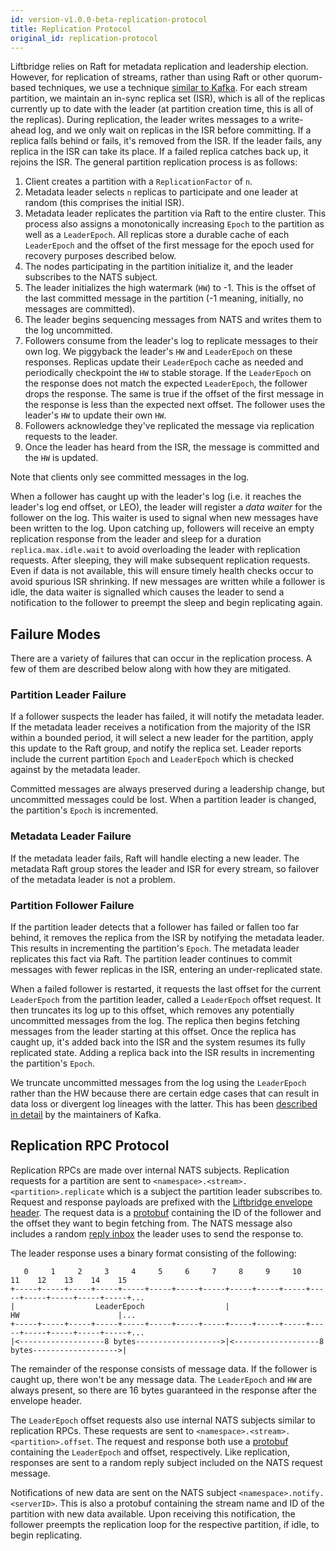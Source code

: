 ```yaml
---
id: version-v1.0.0-beta-replication-protocol
title: Replication Protocol
original_id: replication-protocol
---
```


Liftbridge relies on Raft for metadata replication and leadership election.
However, for replication of streams, rather than using Raft or other
quorum-based techniques, we use a technique [similar to
Kafka](https://www.confluent.io/blog/hands-free-kafka-replication-a-lesson-in-operational-simplicity/).
For each stream partition, we maintain an in-sync replica set (ISR), which is all
of the replicas currently up to date with the leader (at partition creation time,
this is all of the replicas). During replication, the leader writes messages to a
write-ahead log, and we only wait on replicas in the ISR before committing. If
a replica falls behind or fails, it's removed from the ISR. If the leader
fails, any replica in the ISR can take its place. If a failed replica catches
back up, it rejoins the ISR. The general partition replication process is as
follows:

1. Client creates a partition with a `ReplicationFactor` of `n`.
1. Metadata leader selects `n` replicas to participate and one leader at random
   (this comprises the initial ISR).
1. Metadata leader replicates the partition via Raft to the entire cluster. This
   process also assigns a monotonically increasing `Epoch` to the partition as
   well as a `LeaderEpoch`. All replicas store a durable cache of each
   `LeaderEpoch` and the offset of the first message for the epoch used for
   recovery purposes described below.
1. The nodes participating in the partition initialize it, and the leader
   subscribes to the NATS subject.
1. The leader initializes the high watermark (`HW`) to -1. This is the offset of
   the last committed message in the partition (-1 meaning, initially, no
   messages are committed).
1. The leader begins sequencing messages from NATS and writes them to the log
   uncommitted.
1. Followers consume from the leader's log to replicate messages to their own
   log. We piggyback the leader's `HW` and `LeaderEpoch` on these responses.
   Replicas update their `LeaderEpoch` cache as needed and periodically
   checkpoint the `HW` to stable storage. If the `LeaderEpoch` on the response
   does not match the expected `LeaderEpoch`, the follower drops the response.
   The same is true if the offset of the first message in the response is less
   than the expected next offset. The follower uses the leader's `HW` to update
   their own `HW`.
1. Followers acknowledge they've replicated the message via replication
   requests to the leader.
1. Once the leader has heard from the ISR, the message is committed and the
   `HW` is updated.

Note that clients only see committed messages in the log.

When a follower has caught up with the leader's log (i.e. it reaches the
leader's log end offset, or LEO), the leader will register a _data waiter_ for
the follower on the log. This waiter is used to signal when new messages have
been written to the log. Upon catching up, followers will receive an empty
replication response from the leader and sleep for a duration
`replica.max.idle.wait` to avoid overloading the leader with replication
requests. After sleeping, they will make subsequent replication requests. Even
if data is not available, this will ensure timely health checks occur to avoid
spurious ISR shrinking. If new messages are written while a follower is idle,
the data waiter is signalled which causes the leader to send a notification to
the follower to preempt the sleep and begin replicating again.

## Failure Modes

There are a variety of failures that can occur in the replication process. A
few of them are described below along with how they are mitigated.

### Partition Leader Failure

If a follower suspects the leader has failed, it will notify the metadata
leader. If the metadata leader receives a notification from the majority of the
ISR within a bounded period, it will select a new leader for the partition, apply
this update to the Raft group, and notify the replica set. Leader reports
include the current partition `Epoch` and `LeaderEpoch` which is checked against
by the metadata leader.

Committed messages are always preserved during a leadership change, but
uncommitted messages could be lost. When a partition leader is changed, the
partition's `Epoch` is incremented.

### Metadata Leader Failure

If the metadata leader fails, Raft will handle electing a new leader. The
metadata Raft group stores the leader and ISR for every stream, so failover of
the metadata leader is not a problem.

### Partition Follower Failure

If the partition leader detects that a follower has failed or fallen too far
behind, it removes the replica from the ISR by notifying the metadata leader.
This results in incrementing the partition's `Epoch`. The metadata leader
replicates this fact via Raft. The partition leader continues to commit messages
with fewer replicas in the ISR, entering an under-replicated state.

When a failed follower is restarted, it requests the last offset for the
current `LeaderEpoch` from the partition leader, called a `LeaderEpoch` offset
request. It then truncates its log up to this offset, which removes any
potentially uncommitted messages from the log.  The replica then begins
fetching messages from the leader starting at this offset. Once the replica has
caught up, it's added back into the ISR and the system resumes its fully
replicated state. Adding a replica back into the ISR results in incrementing
the partition's `Epoch`.

We truncate uncommitted messages from the log using the `LeaderEpoch` rather
than the HW because there are certain edge cases that can result in data loss
or divergent log lineages with the latter. This has been [described in
detail](https://cwiki.apache.org/confluence/display/KAFKA/KIP-101+-+Alter+Replication+Protocol+to+use+Leader+Epoch+rather+than+High+Watermark+for+Truncation)
by the maintainers of Kafka.

## Replication RPC Protocol

Replication RPCs are made over internal NATS subjects. Replication requests for
a partition are sent to `<namespace>.<stream>.<partition>.replicate` which is a
subject the partition leader subscribes to. Request and response payloads are
prefixed with the [Liftbridge envelope header](./envelope_protocol.md). The
request data is a [protobuf](https://github.com/liftbridge-io/liftbridge/blob/8bee0478da97711dc2a8e1fdae8b2d2e3086c756/server/proto/internal.proto#L87-L90)
containing the ID of the follower and the offset they want to begin fetching
from. The NATS message also includes a random [reply
inbox](https://nats-io.github.io/docs/developer/sending/replyto.html) the
leader uses to send the response to.

The leader response uses a binary format consisting of the following:

```plaintext
   0     1     2     3     4     5     6     7     8     9     10    11    12    13    14    15
+-----+-----+-----+-----+-----+-----+-----+-----+-----+-----+-----+-----+-----+-----+-----+-----+...
|                  LeaderEpoch                  |                       HW                      |...
+-----+-----+-----+-----+-----+-----+-----+-----+-----+-----+-----+-----+-----+-----+-----+-----+...
|<-------------------8 bytes------------------->|<-------------------8 bytes------------------->|
```

The remainder of the response consists of message data. If the follower is
caught up, there won't be any message data. The `LeaderEpoch` and `HW` are
always present, so there are 16 bytes guaranteed in the response after the
envelope header.

The `LeaderEpoch` offset requests also use internal NATS subjects similar to
replication RPCs. These requests are sent to
`<namespace>.<stream>.<partition>.offset`. The request and response both use a
[protobuf](https://github.com/liftbridge-io/liftbridge/blob/8bee0478da97711dc2a8e1fdae8b2d2e3086c756/server/proto/internal.proto#L92-L98)
containing the `LeaderEpoch` and offset, respectively. Like replication,
responses are sent to a random reply subject included on the NATS request
message.

Notifications of new data are sent on the NATS subject
`<namespace>.notify.<serverID>`. This is also a protobuf containing the stream
name and ID of the partition with new data available. Upon receiving this
notification, the follower preempts the replication loop for the respective
partition, if idle, to begin replicating.
